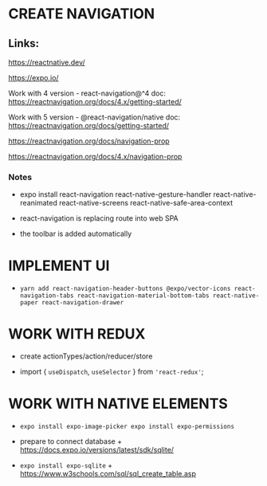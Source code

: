 # CREATE NAVIGATION

## Links:

https://reactnative.dev/

https://expo.io/

Work with 4 version - react-navigation@^4
doc: https://reactnavigation.org/docs/4.x/getting-started/

Work with 5 version - @react-navigation/native
doc: https://reactnavigation.org/docs/getting-started/

https://reactnavigation.org/docs/navigation-prop

https://reactnavigation.org/docs/4.x/navigation-prop

### Notes
- expo install react-navigation react-native-gesture-handler react-native-reanimated react-native-screens react-native-safe-area-context

- react-navigation is replacing route into web SPA 

- the toolbar is added automatically

# IMPLEMENT UI

- `yarn add react-navigation-header-buttons @expo/vector-icons
            react-navigation-tabs
            react-navigation-material-bottom-tabs react-native-paper
            react-navigation-drawer`

# WORK WITH REDUX

- create actionTypes/action/reducer/store

- import { `useDispatch`, `useSelector` } from `'react-redux'`;

# WORK WITH NATIVE ELEMENTS

- `expo install expo-image-picker
    expo install expo-permissions`

- prepare to connect database + https://docs.expo.io/versions/latest/sdk/sqlite/

- `expo install expo-sqlite` + https://www.w3schools.com/sql/sql_create_table.asp